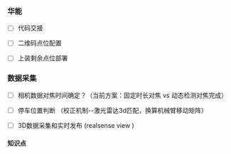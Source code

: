 ### 华能
- [ ] 代码交接
- [ ] 二维码点位配置
- [ ] 上装剩余点位部署


### 数据采集
- [ ] 相机数据对焦时间确定？（当前方案：固定时长对焦 vs 动态检测对焦完成）
- [ ] 停车位置判断 （校正机制--激光雷达3d匹配，换算机械臂移动矩阵）
- [ ] 3D数据采集和实时发布 (realsense view ) 


#### 知识点

